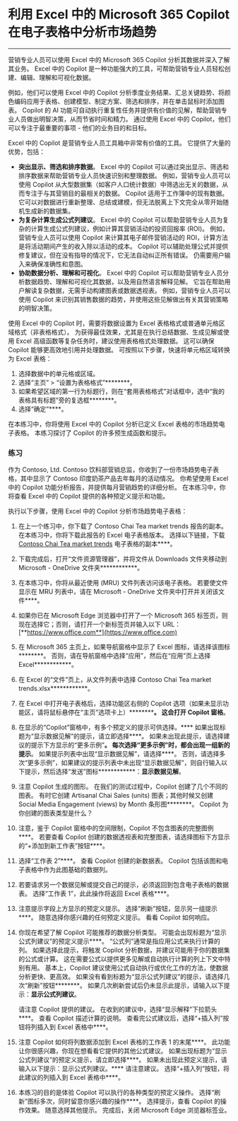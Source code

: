 # 利用 Excel 中的 Microsoft 365 Copilot 在电子表格中分析市场趋势
---
营销专业人员可以使用 Excel 中的 Microsoft 365 Copilot 分析其数据并深入了解其业务。 Excel 中的 Copilot 是一种功能强大的工具，可帮助营销专业人员轻松创建、编辑、理解和可视化数据。

例如，他们可以使用 Excel 中的 Copilot 分析季度业务结果、汇总关键趋势、将颜色编码应用于表格、创建模型、制定方案、筛选和排序，并在单击鼠标时添加图表。 Copilot 的 AI 功能可自动执行重复性任务并提供有价值的见解，帮助营销专业人员做出明智决策，从而节省时间和精力。 通过使用 Excel 中的 Copilot，他们可以专注于最重要的事项 - 他们的业务目的和目标。

Excel 中的 Copilot 是营销专业人员工具箱中非常有价值的工具。 它提供了大量的优势，包括：

- **突出显示、筛选和排序数据**。 Excel 中的 Copilot 可以通过突出显示、筛选和排序数据来帮助营销专业人员快速识别和整理数据。 例如，营销专业人员可以使用 Copilot 从大型数据集（如客户人口统计数据）中筛选出无关的数据，从而专注于与其营销目的最相关的数据。 Copilot 适用于工作簿中的现有数据。 它可以对数据进行重新整理、总结或建模，但无法脱离上下文完全从零开始随机生成新的数据集。
- **为复杂计算生成公式列建议**。 Excel 中的 Copilot 可以帮助营销专业人员为复杂的计算生成公式列建议，例如计算其营销活动的投资回报率 (ROI)。 例如，营销专业人员可以使用 Copilot 来计算其电子邮件营销活动的 ROI，计算方法是将活动期间产生的收入除以活动的成本。 Copilot 可以辅助处理公式并提供修复建议，但在没有指导的情况下，它无法自动纠正所有错误。 仍需要用户输入来确保准确性和意图。
- **协助数据分析、理解和可视化**。 Excel 中的 Copilot 可以帮助营销专业人员分析数据趋势、理解和可视化其数据，以及用自然语言解释见解。 它旨在帮助用户解读复杂数据，无需手动构建图表或数据透视表。 例如，营销专业人员可以使用 Copilot 来识别其销售数据的趋势，并使用这些见解做出有关其营销策略的明智决策。

使用 Excel 中的 Copilot 时，需要将数据设置为 Excel 表格格式或普通单元格区域格式（非表格格式）。 为获得最佳效果，尤其是在执行总结数据、生成见解或使用 Excel 高级函数等复杂任务时，建议使用表格格式处理数据。 这可以确保 Copilot 能够更高效地引用并处理数据。 可按照以下步骤，快速将单元格区域转换为 Excel 表格：

1. 选择数据中的单元格或区域。
1. 选择“主页” > “设置为表格格式”********。
1. 如果希望区域的第一行为标题行，则在“套用表格格式”对话框中，选中“我的表格具有标题”旁的复选框********。
1. 选择“确定”****。

在本练习中，你将使用 Excel 中的 Copilot 分析已定义 Excel 表格的市场趋势电子表格。 本练习探讨了 Copilot 的许多预生成函数和提示。

### 练习

作为 Contoso, Ltd. Contoso 饮料部营销总监，你收到了一份市场趋势电子表格，其中显示了 Contoso 印度奶茶产品去年每月的活动情况。 你希望使用 Excel 中的 Copilot 功能分析报告，并提供每月营销趋势的详细分析。 在本练习中，你将查看 Excel 中的 Copilot 提供的各种预定义提示和功能。

执行以下步骤，使用 Excel 中的 Copilot 分析市场趋势电子表格：

1. 在上一个练习中，你下载了 Contoso Chai Tea market trends 报告的副本。 在本练习中，你将下载此报告的 Excel 电子表格版本。 选择以下链接，下载 [Contoso Chai Tea market trends](https://go.microsoft.com/fwlink/?linkid=2268822) 电子表格的副本****。
1. 下载完成后，打开“文件资源管理器”，并将文件从 Downloads 文件夹移动到 Microsoft - OneDrive 文件夹************。
1. 在本练习中，你将从最近使用 (MRU) 文件列表访问该电子表格。 若要使文件显示在 MRU 列表中，请在 Microsoft - OneDrive 文件夹中打开并关闭该文件****。
1. 如果你已在 Microsoft Edge 浏览器中打开了一个 Microsoft 365 标签页，则现在选择它；否则，请打开一个新标签页并输入以下 URL：[**https://www.office.com**](https://www.office.com)
1. 在 Microsoft 365 主页上，如果导航窗格中显示了 Excel 图标，请选择该图标********。 否则，请在导航窗格中选择“应用”，然后在“应用”页上选择 Excel************。 
1. 在 Excel 的“文件”页上，从文件列表中选择 Contoso Chai Tea market trends.xlsx************。
1. 在 Excel 中打开电子表格后，选择功能区右侧的 Copilot 选项（如果未显示功能区，请将鼠标悬停在“主页”选项卡上）************。 这会打开 Copilot 窗格****。 
1. 在显示的“Copilot”窗格中，有多个预定义的提示可供选择。**** 如果出现标题为“显示数据见解”的提示，请立即选择****。 如果未出现此提示，请选择建议的提示下方显示的“更多示例”****。 每次选择“更多示例”时，都会出现一组新的提示****。 如果提示列表中出现“显示数据见解”，请选择****。 否则，请选择多次“更多示例”，如果建议的提示列表中未出现“显示数据见解”，则自行输入以下提示，然后选择“发送”图标************：**显示数据见解**。
1. 注意 Copilot 生成的图形。 在我们的测试过程中，Copilot 创建了几个不同的图表。 有时它创建 Artisanal Chai Sales (units) 图表；其他时候又创建 Social Media Engagement (views) by Month 条形图********。 Copilot 为你创建的图表类型是什么？ 
1. 注意，鉴于 Copilot 窗格中的空间限制，Copilot 不包含图表的完整图例****。 若要查看 Copilot 创建的数据透视表和完整图表，请选择图标下方显示的“+添加到新工作表”按钮****。
1. 选择“工作表 2”****。 查看 Copilot 创建的新数据表。 Copilot 包括该图和电子表格中作为此图基础的数据列。 
1. 若要请求另一个数据见解或提交自己的提示，必须返回到包含电子表格的数据表。 选择“工作表 1”，此此操作将返回 Excel 表格****。 
1. 注意提示字段上方显示的预定义提示。 选择“刷新”按钮，显示另一组提示****。 随意选择你感兴趣的任何预定义提示。 看看 Copilot 如何响应。 
1. 你现在希望了解 Copilot 可能推荐的数据分析类型。 可能会出现标题为“显示公式列建议”的预定义提示****。 “公式列”通常是指应用公式来执行计算的列。 如果选择此提示，将触发 Copilot 分析数据，并建议可能用于你的数据集的公式或计算。 这在需要公式以提供更多见解或自动执行计算的列上下文中特别有用。 基本上，Copilot 建议使用公式自动执行或优化工作的方法，使数据分析更快、更高效。 如果没有看到标题为“显示公式列建议”的提示，请选择几次“刷新”按钮********。 如果几次刷新尝试后仍未显示此提示，请输入以下提示：**显示公式列建议**。 

   请注意 Copilot 提供的建议。 在收到的建议中，选择“显示解释”下拉箭头****。 查看 Copilot 描述计算的说明。 查看完公式建议后，选择“+插入列”按钮将列插入到 Excel 表格中****。

1. 注意 Copilot 如何将列数据添加到 Excel 表格的工作表 1 的末尾****。 此功能让你很感兴趣，你现在想看看它提供的其他公式建议。 如果出现标题为“显示公式列建议”的预定义提示，请立即选择****。 如果未出现此预定义提示，请输入以下提示：显示公式列建议。**** 请注意建议。 选择“+插入列”按钮，将此建议的列插入到 Excel 表格中****。
1. 本练习的目的是体验 Copilot 可以执行的各种类型的预定义操作。 选择“刷新”图标多次，同时留意你感兴趣的操作****。 选择提示，查看 Copilot 的操作效果。 随意选择其他提示。 完成后，关闭 Microsoft Edge 浏览器标签业。
